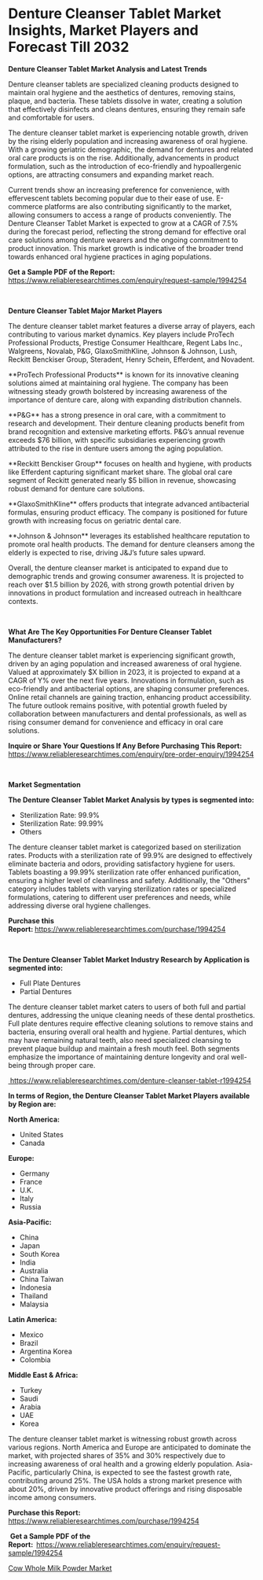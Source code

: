 <p><h1>Denture Cleanser Tablet Market Insights, Market Players and Forecast Till 2032</h1></p><p><strong>Denture Cleanser Tablet Market Analysis and Latest Trends</strong></p>
<p><p>Denture cleanser tablets are specialized cleaning products designed to maintain oral hygiene and the aesthetics of dentures, removing stains, plaque, and bacteria. These tablets dissolve in water, creating a solution that effectively disinfects and cleans dentures, ensuring they remain safe and comfortable for users.</p><p>The denture cleanser tablet market is experiencing notable growth, driven by the rising elderly population and increasing awareness of oral hygiene. With a growing geriatric demographic, the demand for dentures and related oral care products is on the rise. Additionally, advancements in product formulation, such as the introduction of eco-friendly and hypoallergenic options, are attracting consumers and expanding market reach.</p><p>Current trends show an increasing preference for convenience, with effervescent tablets becoming popular due to their ease of use. E-commerce platforms are also contributing significantly to the market, allowing consumers to access a range of products conveniently. The Denture Cleanser Tablet Market is expected to grow at a CAGR of 7.5% during the forecast period, reflecting the strong demand for effective oral care solutions among denture wearers and the ongoing commitment to product innovation. This market growth is indicative of the broader trend towards enhanced oral hygiene practices in aging populations.</p></p>
<p><strong>Get a Sample PDF of the Report:&nbsp;</strong> <a href="https://www.reliableresearchtimes.com/enquiry/request-sample/1994254?utm_campaign=2719&utm_medium=2&utm_source=Github&utm_content=ia&utm_term=05042025&utm_id=denture-cleanser-tablet">https://www.reliableresearchtimes.com/enquiry/request-sample/1994254</a></p>
<p>&nbsp;</p>
<p><strong>Denture Cleanser Tablet Major Market Players</strong></p>
<p><p>The denture cleanser tablet market features a diverse array of players, each contributing to various market dynamics. Key players include ProTech Professional Products, Prestige Consumer Healthcare, Regent Labs Inc., Walgreens, Novalab, P&G, GlaxoSmithKline, Johnson & Johnson, Lush, Reckitt Benckiser Group, Steradent, Henry Schein, Efferdent, and Novadent.</p><p>**ProTech Professional Products** is known for its innovative cleaning solutions aimed at maintaining oral hygiene. The company has been witnessing steady growth bolstered by increasing awareness of the importance of denture care, along with expanding distribution channels.</p><p>**P&G** has a strong presence in oral care, with a commitment to research and development. Their denture cleaning products benefit from brand recognition and extensive marketing efforts. P&G’s annual revenue exceeds $76 billion, with specific subsidiaries experiencing growth attributed to the rise in denture users among the aging population.</p><p>**Reckitt Benckiser Group** focuses on health and hygiene, with products like Efferdent capturing significant market share. The global oral care segment of Reckitt generated nearly $5 billion in revenue, showcasing robust demand for denture care solutions.</p><p>**GlaxoSmithKline** offers products that integrate advanced antibacterial formulas, ensuring product efficacy. The company is positioned for future growth with increasing focus on geriatric dental care.</p><p>**Johnson & Johnson** leverages its established healthcare reputation to promote oral health products. The demand for denture cleansers among the elderly is expected to rise, driving J&J’s future sales upward.</p><p>Overall, the denture cleanser market is anticipated to expand due to demographic trends and growing consumer awareness. It is projected to reach over $1.5 billion by 2026, with strong growth potential driven by innovations in product formulation and increased outreach in healthcare contexts.</p></p>
<p>&nbsp;</p>
<p><strong>What Are The Key Opportunities For Denture Cleanser Tablet Manufacturers?</strong></p>
<p><p>The denture cleanser tablet market is experiencing significant growth, driven by an aging population and increased awareness of oral hygiene. Valued at approximately $X billion in 2023, it is projected to expand at a CAGR of Y% over the next five years. Innovations in formulation, such as eco-friendly and antibacterial options, are shaping consumer preferences. Online retail channels are gaining traction, enhancing product accessibility. The future outlook remains positive, with potential growth fueled by collaboration between manufacturers and dental professionals, as well as rising consumer demand for convenience and efficacy in oral care solutions.</p></p>
<p><strong>Inquire or Share Your Questions If Any Before Purchasing This Report:</strong> <a href="https://www.reliableresearchtimes.com/enquiry/pre-order-enquiry/1994254?utm_campaign=2719&utm_medium=2&utm_source=Github&utm_content=ia&utm_term=05042025&utm_id=denture-cleanser-tablet">https://www.reliableresearchtimes.com/enquiry/pre-order-enquiry/1994254</a></p>
<p>&nbsp;</p>
<p><strong>Market Segmentation</strong></p>
<p><strong>The Denture Cleanser Tablet Market Analysis by types is segmented into:</strong></p>
<p><ul><li>Sterilization Rate: 99.9%</li><li>Sterilization Rate: 99.99%</li><li>Others</li></ul></p>
<p><p>The denture cleanser tablet market is categorized based on sterilization rates. Products with a sterilization rate of 99.9% are designed to effectively eliminate bacteria and odors, providing satisfactory hygiene for users. Tablets boasting a 99.99% sterilization rate offer enhanced purification, ensuring a higher level of cleanliness and safety. Additionally, the "Others" category includes tablets with varying sterilization rates or specialized formulations, catering to different user preferences and needs, while addressing diverse oral hygiene challenges.</p></p>
<p><strong>Purchase this Report:&nbsp;</strong><a href="https://www.reliableresearchtimes.com/purchase/1994254?utm_campaign=2719&utm_medium=2&utm_source=Github&utm_content=ia&utm_term=05042025&utm_id=denture-cleanser-tablet">https://www.reliableresearchtimes.com/purchase/1994254</a></p>
<p>&nbsp;</p>
<p><strong>The Denture Cleanser Tablet Market Industry Research by Application is segmented into:</strong></p>
<p><ul><li>Full Plate Dentures</li><li>Partial Dentures</li></ul></p>
<p><p>The denture cleanser tablet market caters to users of both full and partial dentures, addressing the unique cleaning needs of these dental prosthetics. Full plate dentures require effective cleaning solutions to remove stains and bacteria, ensuring overall oral health and hygiene. Partial dentures, which may have remaining natural teeth, also need specialized cleansing to prevent plaque buildup and maintain a fresh mouth feel. Both segments emphasize the importance of maintaining denture longevity and oral well-being through proper care.</p></p>
<p><a href="https://www.reliableresearchtimes.com/denture-cleanser-tablet-r1994254?utm_campaign=2719&utm_medium=2&utm_source=Github&utm_content=ia&utm_term=05042025&utm_id=denture-cleanser-tablet">&nbsp;https://www.reliableresearchtimes.com/denture-cleanser-tablet-r1994254</a></p>
<p><strong>In terms of Region, the Denture Cleanser Tablet Market Players available by Region are:</strong></p>
<p>
    <p> <strong> North America: </strong>
        <ul>
            <li>United States</li>
            <li>Canada</li>
        </ul>
        </p> 
    <p> <strong> Europe: </strong>
        <ul>
            <li>Germany</li>
            <li>France</li>
            <li>U.K.</li>
            <li>Italy</li>
            <li>Russia</li>
        </ul>
        </p> 
    <p> <strong> Asia-Pacific: </strong>
        <ul>
            <li>China</li>
            <li>Japan</li>
            <li>South Korea</li>
            <li>India</li>
            <li>Australia</li>
            <li>China Taiwan</li>
            <li>Indonesia</li>
            <li>Thailand</li>
            <li>Malaysia</li>
        </ul>
        </p> 
    <p> <strong> Latin America: </strong>
        <ul>
            <li>Mexico</li>
            <li>Brazil</li>
            <li>Argentina Korea</li>
            <li>Colombia</li>
        </ul>
        </p> 
    <p> <strong> Middle East & Africa: </strong>
        <ul>
            <li>Turkey</li>
            <li>Saudi</li>
            <li>Arabia</li>
            <li>UAE</li>
            <li>Korea</li>
        </ul>
    </p>
    </p>
<p><p>The denture cleanser tablet market is witnessing robust growth across various regions. North America and Europe are anticipated to dominate the market, with projected shares of 35% and 30% respectively due to increasing awareness of oral health and a growing elderly population. Asia-Pacific, particularly China, is expected to see the fastest growth rate, contributing around 25%. The USA holds a strong market presence with about 20%, driven by innovative product offerings and rising disposable income among consumers.</p></p>
<p><strong>Purchase this Report: </strong><a href="https://www.reliableresearchtimes.com/purchase/1994254?utm_campaign=2719&utm_medium=2&utm_source=Github&utm_content=ia&utm_term=05042025&utm_id=denture-cleanser-tablet">https://www.reliableresearchtimes.com/purchase/1994254</a></p>
<p>&nbsp;<strong>Get a Sample PDF of the Report:&nbsp;&nbsp;</strong><a href="https://www.reliableresearchtimes.com/enquiry/request-sample/1994254?utm_campaign=2719&utm_medium=2&utm_source=Github&utm_content=ia&utm_term=05042025&utm_id=denture-cleanser-tablet">https://www.reliableresearchtimes.com/enquiry/request-sample/1994254</a></p>
<p><strong></strong></p>
<p><p><a href="https://github.com/pearlinewhite4692/Market-Research-Report-List-1/blob/main/cow-whole-milk-powder-market.md?utm_campaign=2719&utm_medium=2&utm_source=Github&utm_content=ia&utm_term=05042025&utm_id=denture-cleanser-tablet">Cow Whole Milk Powder Market</a></p></p>